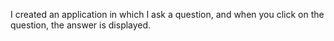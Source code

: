 I created an application in which I ask a question, and when you click on the question, the answer is displayed.
